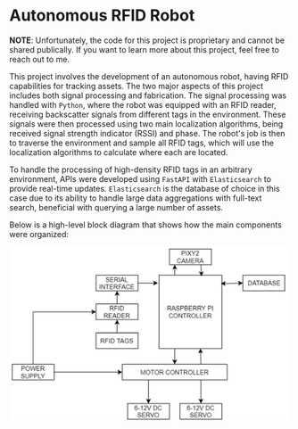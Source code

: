 # Autonomous RFID Robot

**NOTE**: Unfortunately, the code for this project is proprietary and cannot be shared publically. If you want to learn more about this project, feel free to reach out to me.

This project involves the development of an autonomous robot, having RFID capabilities for tracking assets. The two major aspects of this project includes both signal processing and fabrication. The signal processing was handled with `Python`, where the robot was equipped with an RFID reader, receiving backscatter signals from different tags in the environment. These signals were then processed using two main localization algorithms, being received signal strength indicator (RSSI) and phase. The robot's job is then to traverse the environment and sample all RFID tags, which will use the localization algorithms to calculate where each are located.

To handle the processing of high-density RFID tags in an arbitrary environment, APIs were developed using `FastAPI` with `Elasticsearch` to provide real-time updates. `Elasticsearch` is the database of choice in this case due to its ability to handle large data aggregations with full-text search, beneficial with querying a large number of assets.

Below is a high-level block diagram that shows how the main components were organized:

![diagram](./diagram.png)
